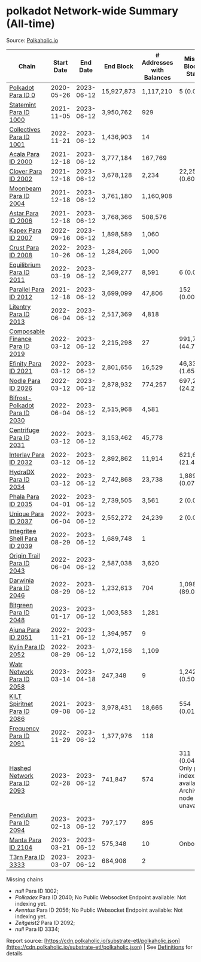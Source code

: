 # polkadot Network-wide Summary (All-time)

Source: [Polkaholic.io](https://polkaholic.io)


| Chain            | Start Date | End Date | End Block | # Addresses with Balances | Missing Blocks / Status |
| ---------------- | ---------- | ---------| --------- | ------------------------- | ----------------------- |
| [Polkadot Para ID 0](/polkadot/0-polkadot) | 2020-05-26 | 2023-06-12 | 15,927,873 |  1,117,210 | 5 (0.00%)  |
| [Statemint Para ID 1000](/polkadot/1000-statemint) | 2021-11-05 | 2023-06-12 | 3,950,762 |  929 |    |
| [Collectives Para ID 1001](/polkadot/1001-collectives) | 2022-11-21 | 2023-06-12 | 1,436,903 |  14 |    |
| [Acala Para ID 2000](/polkadot/2000-acala) | 2021-12-18 | 2023-06-12 | 3,777,184 |  167,769 |    |
| [Clover Para ID 2002](/polkadot/2002-clover) | 2021-12-18 | 2023-06-12 | 3,678,128 |  2,234 | 22,251 (0.60%)  |
| [Moonbeam Para ID 2004](/polkadot/2004-moonbeam) | 2021-12-18 | 2023-06-12 | 3,761,180 |  1,160,908 |    |
| [Astar Para ID 2006](/polkadot/2006-astar) | 2021-12-18 | 2023-06-12 | 3,768,366 |  508,576 |    |
| [Kapex Para ID 2007](/polkadot/2007-kapex) | 2022-09-16 | 2023-06-12 | 1,898,589 |  1,060 |    |
| [Crust Para ID 2008](/polkadot/2008-crust) | 2022-10-26 | 2023-06-12 | 1,284,266 |  1,000 |    |
| [Equilibrium Para ID 2011](/polkadot/2011-equilibrium) | 2022-03-19 | 2023-06-12 | 2,569,277 |  8,591 | 6 (0.00%)  |
| [Parallel Para ID 2012](/polkadot/2012-parallel) | 2021-12-18 | 2023-06-12 | 3,699,099 |  47,806 | 152 (0.00%)  |
| [Litentry Para ID 2013](/polkadot/2013-litentry) | 2022-06-04 | 2023-06-12 | 2,517,369 |  4,818 |    |
| [Composable Finance Para ID 2019](/polkadot/2019-composable) | 2022-03-12 | 2023-06-12 | 2,215,298 |  27 | 991,758 (44.77%)  |
| [Efinity Para ID 2021](/polkadot/2021-efinity) | 2022-03-12 | 2023-06-12 | 2,801,656 |  16,529 | 46,333 (1.65%)  |
| [Nodle Para ID 2026](/polkadot/2026-nodle) | 2022-03-12 | 2023-06-12 | 2,878,932 |  774,257 | 697,249 (24.22%)  |
| [Bifrost-Polkadot Para ID 2030](/polkadot/2030-bifrost-dot) | 2022-06-04 | 2023-06-12 | 2,515,968 |  4,581 |    |
| [Centrifuge Para ID 2031](/polkadot/2031-centrifuge) | 2022-03-12 | 2023-06-12 | 3,153,462 |  45,778 |    |
| [Interlay Para ID 2032](/polkadot/2032-interlay) | 2022-03-12 | 2023-06-12 | 2,892,862 |  11,914 | 621,626 (21.49%)  |
| [HydraDX Para ID 2034](/polkadot/2034-hydradx) | 2022-03-12 | 2023-06-12 | 2,742,868 |  23,738 | 1,889 (0.07%)  |
| [Phala Para ID 2035](/polkadot/2035-phala) | 2022-04-01 | 2023-06-12 | 2,739,505 |  3,561 | 2 (0.00%)  |
| [Unique Para ID 2037](/polkadot/2037-unique) | 2022-06-04 | 2023-06-12 | 2,552,272 |  24,239 | 2 (0.00%)  |
| [Integritee Shell Para ID 2039](/polkadot/2039-integritee-shell) | 2022-08-29 | 2023-06-12 | 1,689,748 |  1 |    |
| [Origin Trail Para ID 2043](/polkadot/2043-origintrail) | 2022-06-04 | 2023-06-12 | 2,587,038 |  3,620 |    |
| [Darwinia Para ID 2046](/polkadot/2046-darwinia) | 2022-08-29 | 2023-06-12 | 1,232,613 |  704 | 1,098,159 (89.09%)  |
| [Bitgreen Para ID 2048](/polkadot/2048-bitgreen) | 2023-01-17 | 2023-06-12 | 1,003,583 |  1,281 |    |
| [Ajuna Para ID 2051](/polkadot/2051-ajuna) | 2022-11-21 | 2023-06-12 | 1,394,957 |  9 |    |
| [Kylin Para ID 2052](/polkadot/2052-kylin) | 2022-08-29 | 2023-06-12 | 1,072,156 |  1,109 |    |
| [Watr Network Para ID 2058](/polkadot/2058-watr) | 2023-03-14 | 2023-04-18 | 247,348 |  9 | 1,242 (0.50%)  |
| [KILT Spiritnet Para ID 2086](/polkadot/2086-kilt) | 2021-09-08 | 2023-06-12 | 3,978,431 |  18,665 | 554 (0.01%)  |
| [Frequency Para ID 2091](/polkadot/2091-frequency) | 2022-11-29 | 2023-06-12 | 1,377,976 |  118 |    |
| [Hashed Network Para ID 2093](/polkadot/2093-hashed) | 2023-02-28 | 2023-06-12 | 741,847 |  574 | 311 (0.04%) Only partial index available: Archive node unavailable |
| [Pendulum Para ID 2094](/polkadot/2094-pendulum) | 2023-02-13 | 2023-06-12 | 797,177 |  895 |    |
| [Manta Para ID 2104](/polkadot/2104-manta) | 2023-03-21 | 2023-06-12 | 575,348 |  10 |   Onboarding |
| [T3rn Para ID 3333](/polkadot/3333-t3rn) | 2023-03-07 | 2023-06-12 | 684,908 |  2 |    |

Missing chains


* *null* Para ID 1002; 
* *Polkadex* Para ID 2040; No Public Websocket Endpoint available: Not indexing yet.
* *Aventus* Para ID 2056; No Public Websocket Endpoint available: Not indexing yet.
* *Zeitgeist2* Para ID 2092; 
* *null* Para ID 3334; 

Report source: [https://cdn.polkaholic.io/substrate-etl/polkaholic.json](https://cdn.polkaholic.io/substrate-etl/polkaholic.json) | See [Definitions](/DEFINITIONS.md) for details
